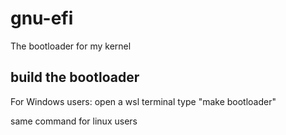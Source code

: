 # gnu-efi
The bootloader for my kernel

## build the bootloader

  For Windows users:
    open a wsl terminal
    type "make bootloader"
    
  same command for linux users
 
